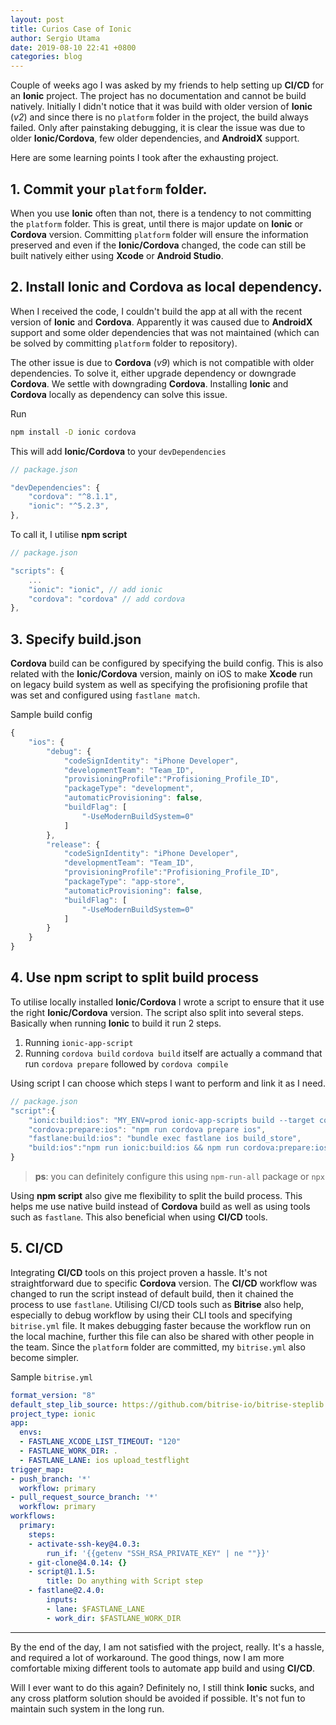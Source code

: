 ```yaml
---
layout: post
title: Curios Case of Ionic
author: Sergio Utama
date: 2019-08-10 22:41 +0800
categories: blog
---
```


Couple of weeks ago I was asked by my friends to help setting up **CI/CD** for an **Ionic** project. The project has no documentation and cannot be build natively. Initially I didn't notice that it was build with older version of **Ionic** (*v2*) and since there is no `platform` folder in the project, the build always failed. Only after painstaking debugging, it is clear the issue was due to older **Ionic/Cordova**, few older dependencies, and **AndroidX** support.

Here are some learning points I took after the exhausting project.


## 1. Commit your `platform` folder.

When you use **Ionic** often than not, there is a tendency to not committing the `platform` folder. This is great, until there is major update on **Ionic** or **Cordova** version. Committing `platform` folder will ensure the information preserved and even if the **Ionic/Cordova** changed, the code can still be built natively either using **Xcode** or **Android Studio**.


## 2. Install Ionic and Cordova as local dependency.

When I received the code, I couldn't build the app at all with the recent version of **Ionic** and **Cordova**. Apparently it was caused due to **AndroidX** support and some older dependencies that was not maintained (which can be solved by committing `platform` folder to repository). 

The other issue is due to **Cordova** (*v9*) which is not compatible with older dependencies. To solve it, either upgrade dependency or downgrade **Cordova**. We settle with downgrading **Cordova**. Installing **Ionic** and **Cordova** locally as dependency can solve this issue.

Run
```sh
npm install -D ionic cordova
```

This will add **Ionic/Cordova** to your `devDependencies`
```js
// package.json

"devDependencies": {
    "cordova": "^8.1.1",
    "ionic": "^5.2.3",
},

```

To call it, I utilise **npm script**
```js
// package.json

"scripts": {
    ...
    "ionic": "ionic", // add ionic
    "cordova": "cordova" // add cordova
},
```

## 3. Specify build.json

**Cordova** build can be configured by specifying the build config. This is also related with the **Ionic/Cordova** version, mainly on iOS to make **Xcode** run on legacy build system as well as specifying the profisioning profile that was set and configured using `fastlane match`.

Sample build config
```js
{
    "ios": {
        "debug": {
            "codeSignIdentity": "iPhone Developer",
            "developmentTeam": "Team_ID",
            "provisioningProfile":"Profisioning_Profile_ID",
            "packageType": "development",
            "automaticProvisioning": false,
            "buildFlag": [
                "-UseModernBuildSystem=0"
            ]
        },
        "release": {
            "codeSignIdentity": "iPhone Developer",
            "developmentTeam": "Team_ID",
            "provisioningProfile":"Profisioning_Profile_ID",
            "packageType": "app-store",
            "automaticProvisioning": false,
            "buildFlag": [
                "-UseModernBuildSystem=0"
            ]
        }
    }
}
```

## 4. Use npm script to split build process

To utilise locally installed **Ionic/Cordova** I wrote a script to ensure that it use the right **Ionic/Cordova** version. The script also split into several steps. Basically when running **Ionic** to build it run 2 steps. 
1. Running `ionic-app-script`
2. Running `cordova build`
`cordova build` itself are actually a command that run `cordova prepare` followed by `cordova compile`

Using script I can choose which steps I want to perform and link it as I need.

```js
// package.json
"script":{
    "ionic:build:ios": "MY_ENV=prod ionic-app-scripts build --target cordova --platform ios",
    "cordova:prepare:ios": "npm run cordova prepare ios",
    "fastlane:build:ios": "bundle exec fastlane ios build_store",
    "build:ios":"npm run ionic:build:ios && npm run cordova:prepare:ios -- --prod && npm run fastlane:build:ios",
}
```

> **ps**: you can definitely configure this using `npm-run-all` package or `npx`

Using **npm script** also give me flexibility to split the build process. This helps me use native build instead of **Cordova** build as well as using tools such as `fastlane`. This also beneficial when using **CI/CD** tools.


## 5. CI/CD

Integrating **CI/CD** tools on this project proven a hassle. It's not straightforward due to specific **Cordova** version. The **CI/CD** workflow was changed to run the script instead of default build, then it chained the process to use `fastlane`. Utilising CI/CD tools such as **Bitrise** also help, especially to debug workflow by using their CLI tools and specifying `bitrise.yml` file. It makes debugging faster because the workflow run on the local machine, further this file can also be shared with other people in the team. Since the `platform` folder are committed, my `bitrise.yml` also become simpler.

Sample `bitrise.yml`
```yaml
format_version: "8"
default_step_lib_source: https://github.com/bitrise-io/bitrise-steplib.git
project_type: ionic
app:
  envs:
  - FASTLANE_XCODE_LIST_TIMEOUT: "120"
  - FASTLANE_WORK_DIR: .
  - FASTLANE_LANE: ios upload_testflight
trigger_map:
- push_branch: '*'
  workflow: primary
- pull_request_source_branch: '*'
  workflow: primary
workflows:
  primary:
    steps:
    - activate-ssh-key@4.0.3:
        run_if: '{{getenv "SSH_RSA_PRIVATE_KEY" | ne ""}}'
    - git-clone@4.0.14: {}
    - script@1.1.5:
        title: Do anything with Script step
    - fastlane@2.4.0:
        inputs:
        - lane: $FASTLANE_LANE
        - work_dir: $FASTLANE_WORK_DIR

```

---

By the end of the day, I am not satisfied with the project, really. It's a hassle, and required a lot of workaround. The good things, now I am more comfortable mixing different tools to automate app build and using **CI/CD**.


Will I ever want to do this again? Definitely no, I still think **Ionic** sucks, and any cross platform solution should be avoided if possible. It's not fun to maintain such system in the long run.

